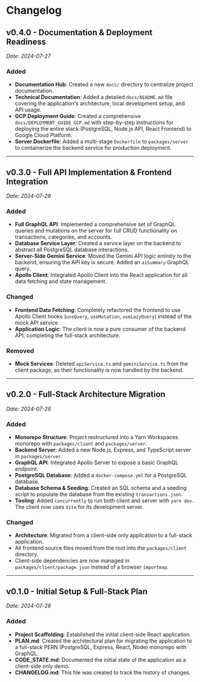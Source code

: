 # Changelog

## v0.4.0 - Documentation & Deployment Readiness
*Date: 2024-07-27*

### Added
- **Documentation Hub**: Created a new `docs/` directory to centralize project documentation.
- **Technical Documentation**: Added a detailed `docs/README.md` file covering the application's architecture, local development setup, and API usage.
- **GCP Deployment Guide**: Created a comprehensive `docs/DEPLOYMENT_GUIDE_GCP.md` with step-by-step instructions for deploying the entire stack (PostgreSQL, Node.js API, React Frontend) to Google Cloud Platform.
- **Server Dockerfile**: Added a multi-stage `Dockerfile` to `packages/server` to containerize the backend service for production deployment.

---

## v0.3.0 - Full API Implementation & Frontend Integration
*Date: 2024-07-26*

### Added
- **Full GraphQL API**: Implemented a comprehensive set of GraphQL queries and mutations on the server for full CRUD functionality on transactions, categories, and accounts.
- **Database Service Layer**: Created a service layer on the backend to abstract all PostgreSQL database interactions.
- **Server-Side Gemini Service**: Moved the Gemini API logic entirely to the backend, ensuring the API key is secure. Added an `aiSummary` GraphQL query.
- **Apollo Client**: Integrated Apollo Client into the React application for all data fetching and state management.

### Changed
- **Frontend Data Fetching**: Completely refactored the frontend to use Apollo Client hooks (`useQuery`, `useMutation`, `useLazyQuery`) instead of the mock API service.
- **Application Logic**: The client is now a pure consumer of the backend API, completing the full-stack architecture.

### Removed
- **Mock Services**: Deleted `apiService.ts` and `geminiService.ts` from the client package, as their functionality is now handled by the backend.

---

## v0.2.0 - Full-Stack Architecture Migration
*Date: 2024-07-26*

### Added
- **Monorepo Structure**: Project restructured into a Yarn Workspaces monorepo with `packages/client` and `packages/server`.
- **Backend Server**: Added a new Node.js, Express, and TypeScript server in `packages/server`.
- **GraphQL API**: Integrated Apollo Server to expose a basic GraphQL endpoint.
- **PostgreSQL Database**: Added a `docker-compose.yml` for a PostgreSQL database.
- **Database Schema & Seeding**: Created an SQL schema and a seeding script to populate the database from the existing `transactions.json`.
- **Tooling**: Added `concurrently` to run both client and server with `yarn dev`. The client now uses `Vite` for its development server.

### Changed
- **Architecture**: Migrated from a client-side only application to a full-stack application.
- All frontend source files moved from the root into the `packages/client` directory.
- Client-side dependencies are now managed in `packages/client/package.json` instead of a browser `importmap`.

---

## v0.1.0 - Initial Setup & Full-Stack Plan
*Date: 2024-07-26*

### Added
- **Project Scaffolding**: Established the initial client-side React application.
- **PLAN.md**: Created the architectural plan for migrating the application to a full-stack PERN (PostgreSQL, Express, React, Node) monorepo with GraphQL.
- **CODE_STATE.md**: Documented the initial state of the application as a client-side only demo.
- **CHANGELOG.md**: This file was created to track the history of changes.